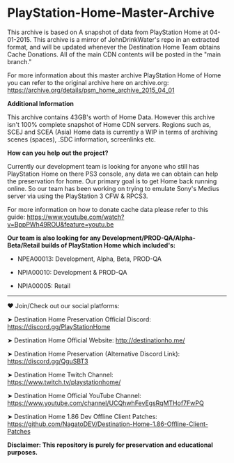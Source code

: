 # PlayStation-Home-Master-Archive
This archive is based on A snapshot of data from PlayStation Home at 04-01-2015. This archive is a mirror of JohnDrinkWater's repo in an extracted format, and will be updated whenever the Destination Home Team obtains Cache Donations. All of the main CDN contents will be posted in the "main branch." 

For more information about this master archive PlayStation Home of Home you can refer to the original archive here on archive.org: https://archive.org/details/psm_home_archive_2015_04_01


**Additional Information**

This archive contains 43GB's worth of Home Data. However this archive isn't 100% complete snapshot of Home CDN servers. Regions such as, SCEJ and SCEA (Asia) Home data is currently a WIP in terms of archiving scenes (spaces), .SDC information, screenlinks etc.

**How can you help out the project?**

Currently our development team is looking for anyone who still has PlayStation Home on there PS3 console, any data we can obtain can help the preservation for home. Our primary goal is to get Home back running online. So our team has been working on trying to emulate Sony's Medius server via using the PlayStation 3 CFW & RPCS3.

For more information on how to donate cache data please refer to this guide: https://www.youtube.com/watch?v=BppPWh49ROU&feature=youtu.be

**Our team is also looking for any Development/PROD-QA/Alpha-Beta/Retail builds of PlayStation Home which included's:**

* NPEA00013: Development, Alpha, Beta, PROD-QA

* NPIA00010: Development & PROD-QA 

* NPIA00005: Retail

-------------------------------------------------------

❤️ Join/Check out our social platforms:

➤ Destination Home Preservation Official Discord: https://discord.gg/PlayStationHome

➤ Destination Home Official Website: http://destinationho.me/

➤ Destination Home Preservation (Alternative Discord Link): https://discord.gg/QguSBT3

➤ Destination Home Twitch Channel: https://www.twitch.tv/playstationhome/

➤ Destination Home Official YouTube Channel: https://www.youtube.com/channel/UCQhwhFevEgsRqMTHof7FwPQ

➤ Destination Home 1.86 Dev Offline Client Patches: https://github.com/NagatoDEV/Destination-Home-1.86-Offline-Client-Patches


**Disclaimer: This repository is purely for preservation and educational purposes.**
